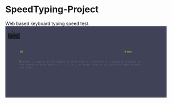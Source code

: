 # SpeedTyping-Project
Web based keyboard typing speed test.
![Alt text](https://github.com/coder-Ace77/SpeedTyping-Project/blob/master/Public/Images/web-shot%20(1).png)
